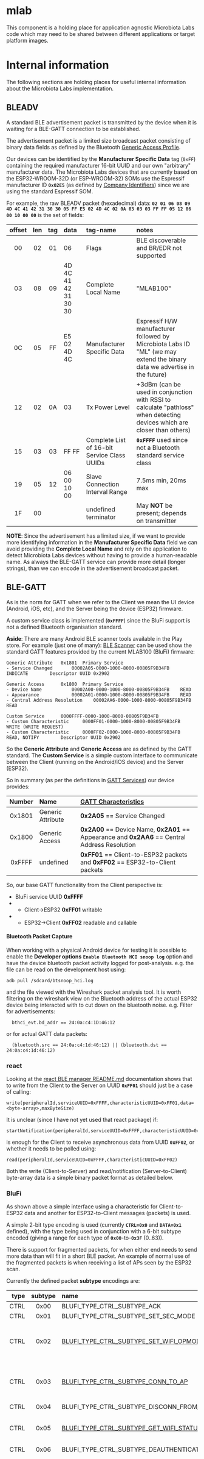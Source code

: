 # mlab

This component is a holding place for application agnostic Microbiota
Labs code which may need to be shared between different applications
or target platform images.

# Internal information

The following sections are holding places for useful internal
information about the Microbiota Labs implementation.

## BLEADV

A standard BLE advertisement packet is transmitted by the device when
it is waiting for a BLE-GATT connection to be established.

The advertisement packet is a limited size broadcast packet consisting
of binary data fields as defined by the Bluetooth [Generic Access
Profile](https://www.bluetooth.com/specifications/assigned-numbers/generic-access-profile).

Our devices can be identified by the **Manufacturer Specific Data**
tag (`0xFF`) containing the required manufacturer 16-bit UUID and our
own "arbitrary" manufacturer data. The Microbiota Labs devices that
are currently based on the ESP32-WROOM-32D (or ESP-WROOM-32) SOMs use
the Espressif manufacturer ID **`0x02E5`** (as defined by [Company
Identifiers](https://www.bluetooth.com/specifications/assigned-numbers/company-identifiers))
since we are using the standard Espressif SOM.

For example, the raw BLEADV packet (hexadecimal) data: **`02 01 06 08
09 4D 4C 41 42 31 30 30 05 FF E5 02 4D 4C 02 0A 03 03 03 FF FF 05 12
06 00 10 00 00`** is the set of fields:

offset | len | tag | data                 | tag-name                                    | notes
:-----:|:---:|:---:|:---------------------|:--------------------------------------------|:-----
00     |  02 |  01 | 06                   | Flags                                       | BLE discoverable and BR/EDR not supported
03     |  08 |  09 | 4D 4C 41 42 31 30 30 | Complete Local Name                         | "MLAB100"
0C     |  05 |  FF | E5 02 4D 4C          | Manufacturer Specific Data                  | Espressif H/W manufacturer followed by Microbiota Labs ID "ML" (we may extend the binary data we advertise in the future)
12     |  02 |  0A | 03                   | Tx Power Level                              | +3dBm (can be used in conjunction with RSSI to calculate "pathloss" when detecting devices which are closer than others)
15     |  03 |  03 | FF FF                | Complete List of 16-bit Service Class UUIDs | **`0xFFFF`** used since not a Bluetooth standard service class
19     |  05 |  12 | 06 00 10 00          | Slave Connection Interval Range             | 7.5ms min, 20ms max
1F     |  00 |     |                      | undefined terminator                        | May **NOT** be present; depends on transmitter

**NOTE**: Since the advertisement has a limited size, if we want to
provide more identifying information in the **Manufacturer Specific
Data** field we can avoid providing the **Complete Local Name** and
rely on the application to detect Microbiota Labs devices without
having to provide a human-readable name. As always the BLE-GATT
service can provide more detail (longer strings), than we can encode
in the advertisement broadcast packet.

## BLE-GATT

As is the norm for GATT when we refer to the Client we mean the UI
device (Android, iOS, etc), and the Server being the device (ESP32)
firmware.

A custom service class is implemented (**`0xFFFF`**) since the BluFi
support is not a defined Bluetooth organisation standard.

**Aside**: There are many Android BLE scanner tools available in the
Play store. For example (just one of many): [BLE
Scanner](https://play.google.com/store/apps/details?id=com.macdom.ble.blescanner&hl=en_GB)
can be used show the standard GATT features provided by the current
MLAB100 (BluFi) firmware:

```
Generic Attribute	0x1801	Primary Service
- Service Changed		00002A05-0000-1000-8000-00805F9B34FB	INDICATE		Descriptor UUID 0x2902

Generic Access		0x1800	Primary Service
- Device Name			00002A00-0000-1000-8000-00805F9B34FB	READ
- Appearance			00002A01-0000-1000-8000-00805F9B34FB	READ
- Central Address Resolution	00002AA6-0000-1000-8000-00805F9B34FB	READ

Custom Service		0000FFFF-0000-1000-8000-00805F9B34FB
- Custom Characteristic		0000FF01-0000-1000-8000-00805F9B34FB	WRITE (WRITE REQUEST)
- Custom Characteristic		0000FF02-0000-1000-8000-00805F9B34FB	READ, NOTIFY		Descriptor UUID 0x2902
```

So the **Generic Attribute** and **Generic Access** are as defined by
the GATT standard. The **Custom Service** is a simple custom interface
to communicate between the Client (running on the Android/iOS device)
and the Server (ESP32).

So in summary (as per the definitions in [GATT
Services](https://www.bluetooth.com/specifications/gatt/services)) our
device provides:

Number | Name              | [GATT Characteristics](https://www.bluetooth.com/specifications/gatt/characteristics)
:-----:|:------------------|:-------------------------------------------------------------------------------------
0x1801 | Generic Attribute | **0x2A05** == Service Changed
0x1800 | Generic Access    | **0x2A00** == Device Name, **0x2A01** == Appearance and **0x2AA6** == Central Address Resolution
0xFFFF | undefined         | **0xFF01** == Client-to-ESP32 packets and **0xFF02** == ESP32-to-Client packets

So, our base GATT functionality from the Client perspective is:
- BluFi service UUID **0xFFFF**
- - Client->ESP32 **0xFF01** writable
- - ESP32->Client **0xFF02** readable and callable

#### Bluetooth Packet Capture

When working with a physical Android device for testing it is possible
to enable the **Developer options** **`Enable Bluetooth HCI snoop
log`** option and have the device bluetooth packet activity logged for
post-analysis. e.g. the file can be read on the development host
using:

```
adb pull /sdcard/btsnoop_hci.log
```

and the file viewed with the Wireshark packet analysis tool. It is
worth filtering on the wireshark view on the Bluetooth address of the
actual ESP32 device being interacted with to cut down on the bluetooth
noise. e.g. Filter for advertisements:
```
  bthci_evt.bd_addr == 24:0a:c4:1D:46:12
```
or for actual GATT data packets:
```
  (bluetooth.src == 24:0a:c4:1d:46:12) || (bluetooth.dst == 24:0a:c4:1d:46:12)
```

### react

Looking at the [react BLE manager
README.md](https://github.com/innoveit/react-native-ble-manager)
documentation shows that to write from the Client to the Server on
UUID **`0xFF01`** should just be a case of calling:

```
write(peripheralId,serviceUUID=0xFFFF,characteristicUUID=0xFF01,data=<byte-array>,maxByteSize)
```

It is unclear (since I have not yet used that react package) if:

```
startNotification(peripheralId,serviceUUID=0xFFFF,characteristicUUID=0xFF02)
```

is enough for the Client to receive asynchronous data from UUID
**`0xFF02`**, or whether it needs to be polled using:

```
read(peripheralId,serviceUUID=0xFFFF,characteristicUUID=0xFF02)
```

Both the write (Client-to-Server) and read/notification
(Server-to-Client) byte-array data is a simple binary packet format as
detailed below.

### BluFi

As shown above a simple interface using a characteristic for
Client-to-ESP32 data and another for ESP32-to-Client messages
(packets) is used.

A simple 2-bit type encoding is used (currently **`CTRL=0x0`** and
**`DATA=0x1`** defined), with the type being used in conjunction with
a 6-bit subtype encoded (giving a range for each type of
**`0x00`**-to-**`0x3F`** (0..63)).

There is support for fragmented packets, for when either end needs to
send more data than will fit in a short BLE packet. An example of
normal use of the fragmented packets is when receiving a list of APs
seen by the ESP32 scan.

Currently the defined packet **subtype** encodings are:

type | subtype | name                                                                                | notes
----:|:-------:|:------------------------------------------------------------------------------------|:-----
CTRL | 0x00    | BLUFI_TYPE_CTRL_SUBTYPE_ACK                                                         |
CTRL | 0x01    | BLUFI_TYPE_CTRL_SUBTYPE_SET_SEC_MODE                                                |
CTRL | 0x02    | [BLUFI_TYPE_CTRL_SUBTYPE_SET_WIFI_OPMODE](#blufi_type_ctrl_subtype_set_wifi_opmode) | configure WiFi mode : 1-byte (wifi_mode_t) value
CTRL | 0x03    | [BLUFI_TYPE_CTRL_SUBTYPE_CONN_TO_AP](#blufi_type_ctrl_subtype_conn_to_ap)           | request Server to connect to configured AP
CTRL | 0x04    | BLUFI_TYPE_CTRL_SUBTYPE_DISCONN_FROM_AP                                             |
CTRL | 0x05    | [BLUFI_TYPE_CTRL_SUBTYPE_GET_WIFI_STATUS](#blufi_type_ctrl_subtype_get_wifi_status) | request current WiFi connection status
CTRL | 0x06    | BLUFI_TYPE_CTRL_SUBTYPE_DEAUTHENTICATE_STA                                          |
CTRL | 0x07    | [BLUFI_TYPE_CTRL_SUBTYPE_GET_VERSION](#blufi_type_ctrl_subtype_get_version)         | request BluFi version (**NOTE**: This is **NOT** the firmware version string, but the description of the BluFi protocol implemented)
CTRL | 0x08    | BLUFI_TYPE_CTRL_SUBTYPE_DISCONNECT_BLE                                              |
CTRL | 0x09    | [BLUFI_TYPE_CTRL_SUBTYPE_GET_WIFI_LIST](#blufi_type_ctrl_subtype_get_wifi_list)     | request Server to perform a WiFi AP scan
DATA | 0x00    | BLUFI_TYPE_DATA_SUBTYPE_NEG                                                         |
DATA | 0x01    | BLUFI_TYPE_DATA_SUBTYPE_STA_BSSID                                                   | 6-byte BSSID
DATA | 0x02    | BLUFI_TYPE_DATA_SUBTYPE_STA_SSID                                                    | 1..32 character SSID value
DATA | 0x03    | BLUFI_TYPE_DATA_SUBTYPE_STA_PASSWD                                                  | 1..64 character PSK value
DATA | 0x04    | BLUFI_TYPE_DATA_SUBTYPE_SOFTAP_SSID                                                 |
DATA | 0x05    | BLUFI_TYPE_DATA_SUBTYPE_SOFTAP_PASSWD                                               |
DATA | 0x06    | BLUFI_TYPE_DATA_SUBTYPE_SOFTAP_MAX_CONN_NUM                                         |
DATA | 0x07    | BLUFI_TYPE_DATA_SUBTYPE_SOFTAP_AUTH_MODE                                            |
DATA | 0x08    | BLUFI_TYPE_DATA_SUBTYPE_SOFTAP_CHANNEL                                              |
DATA | 0x09    | BLUFI_TYPE_DATA_SUBTYPE_USERNAME                                                    |
DATA | 0x0A    | BLUFI_TYPE_DATA_SUBTYPE_CA                                                          |
DATA | 0x0B    | BLUFI_TYPE_DATA_SUBTYPE_CLIENT_CERT                                                 |
DATA | 0x0C    | BLUFI_TYPE_DATA_SUBTYPE_SERVER_CERT                                                 |
DATA | 0x0D    | BLUFI_TYPE_DATA_SUBTYPE_CLIENT_PRIV_KEY                                             |
DATA | 0x0E    | BLUFI_TYPE_DATA_SUBTYPE_SERVER_PRIV_KEY                                             |
DATA | 0x0F    | [BLUFI_TYPE_DATA_SUBTYPE_WIFI_REP](#blufi_type_data_subtype_wifi_rep)               | WiFi status report
DATA | 0x10    | BLUFI_TYPE_DATA_SUBTYPE_REPLY_VERSION                                               | BluFi version report
DATA | 0x11    | [BLUFI_TYPE_DATA_SUBTYPE_WIFI_LIST](#blufi_type_data_subtype_wifi_list)             | WiFi scan report
DATA | 0x12    | BLUFI_TYPE_DATA_SUBTYPE_ERROR_INFO                                                  | BluFi error report see [Errors](#blufi-errors)
DATA | 0x13    | BLUFI_TYPE_DATA_SUBTYPE_CUSTOM_DATA                                                 | Client-to-Server arbitrary (undefined) binary transfer as example of passing data

**NOTE**: These will be extended as we add functionality specific to
the Microbiota Labs world, so the table above should not be taken as
the complete definitive list since this documentation may be stale
with respect to the actual Server (firmware) and Client
implementations.

The format of the packets are either a non-fragmented simple structure:

```
struct blufi_hdr{
    uint8_t type;
    uint8_t fc;
    uint8_t seq;
    uint8_t data_len;
    uint8_t data[0];
};
```

or a fragmented **little-endian** structure:

```
struct blufi_frag_hdr {
    uint8_t type;
    uint8_t fc;
    uint8_t seq;
    uint8_t data_len;
    uint16_t total_len;
    uint8_t data[0];
};
```

The `type` field is encoded as follows:

```
+---7---+---6---+---5---+---4---+---3---+---2---+---1---+---0---+
|               subtype (6-bits)                | type (2-bits) |
+-------+-------+-------+-------+-------+-------+-------+-------+
```

The `fc` (flags) field is encoded as follows:

```
+---7---+---6---+---5---+---4---+---3---+---2---+---1---+---0---+
|   -   |   -   |   -   | FRAG  | RQACK |  DIR  | CHECK |  ENC  |
+-------+-------+-------+-------+-------+-------+-------+-------+
```

flag  | bit | mask | notes
:-----|:---:|:----:|:-----
ENC   | 0   | 0x01 | Encrypted
CHECK | 1   | 0x02 | Checksum
DIR   | 2   | 0x04 | Direction: 0==Client-to-ESP32 1==ESP32-to-Client
RQACK | 3   | 0x08 | Request ACK
FRAG  | 4   | 0x10 | Packet is fragmented

Fragmented packets are terminated by a non-fragmented packet.

The `seq` number is just a monotonically increasing sequence number
for the packets in a transaction. The BluFi Server firmware
**EXPECTS** the sequence number to be monotonically increasing for
each received packet from the Client. The sequence number expected is
reset to **`0x00`** on a DISCONNECT event. So a Client should always
start fromm 0x00 at the start-of-day, or when a new connection to the
BLE-GATT Server is established.

The `data_len` fields provides the number of bytes of data following
the packet headers as defined above. The fragmented packets having the
16-bit **little-endian** `total-len` field to allow the receiver to
ensure any buffers they pre-allocate for the data based on the
received header can be large enough. i.e. the first packet in a
fragmented sequence will give the total size needed to re-assemble the
data.

#### BLUFI_TYPE_CTRL_SUBTYPE_SET_WIFI_OPMODE

This `CTRL` packet expects a single-byte `OPMODE` value. The valid
`OPMODE` byte values are:

name            | `wifi_mode_t` value | description
----------------|:-------------------:|:-----------
WIFI_MODE_STA   | **`0x01`**          | Station mode
WIFI_MODE_AP    | **`0x02`**          | Access Point (SoftAP)
WIFI_MODE_APSTA | **`0x03`**          | SoftAP and Station

Normally we would use `WIFI_MODE_STA` for a setup where the ESP32 is
to connect to a local AP.

#### BLUFI_TYPE_CTRL_SUBTYPE_CONN_TO_AP

This `CTRL` message has no data body (so `data_len` should be
**`0x00`**). It is used to trigger the ESP32 Server to attempt to
associate with the AP as configured by previous
`BLUFI_TYPE_CTRL_SUBTYPE_SET_WIFI_OPMODE`,
`BLUFI_TYPE_IS_DATA_STA_SSID` and `BLUFI_TYPE_IS_DATA_STA_PASSWD`
requests.

#### BLUFI_TYPE_CTRL_SUBTYPE_GET_WIFI_STATUS

This `CTRL` message has no data body (so `data_len` should be
**`0x00`**). It is used to trigger the ESP32 Server to generate a
`BLUFI_TYPE_DATA_SUBTYPE_WIFI_REP` report packet describing the
current WiFi status. See [WiFi status](#wifi-status).

#### BLUFI_TYPE_CTRL_SUBTYPE_GET_VERSION

As already mentioned this `CTRL` request will result in the BluFi
version information being returned (describing the BluFi packet
protocol and subtype definitions in use). A new call will be added in
the near future to return the parent ESP32 application version and
identity information.

#### BLUFI_TYPE_CTRL_SUBTYPE_GET_WIFI_LIST

This `CTRL` request provides no data (so `data_len` should be
**`0x00`**). It triggers the Server to perform a WiFi scan for APs,
and will result in a `BLUFI_TYPE_DATA_SUBTYPE_WIFI_LIST` response
packet after a few seconds.

#### BLUFI_TYPE_DATA_SUBTYPE_WIFI_LIST

This (normally fragmented into multiple packets) response from the
Server provides information on APs seen from a
`BLUFI_TYPE_CTRL_SUBTYPE_GET_WIFI_LIST` request.

The data returned consistes of a set of tuples consisting of:

```
+---1---+---1---+---(len - 1)---+
|  len  | RSSI  |     SSID      |
+-------+-------+---------------+
```

The 1-byte `len` allows the individual record to be stepped over
**PLUS** it is used to derive the length of the SSID for the specific
AP. The 2nd-byte is the RSSI value for the AP, allowing the Client to
order based on "closeness". After the RSSI is the SSID value (of
`len`-1 bytes).

As mentioned since the data returned is likely to be larger than the
MTU in use the data will be fragmented across multiple packets.

#### BLUFI_TYPE_DATA_SUBTYPE_WIFI_REP

This `DATA` response from the Server provides information about the
current WiFi status.

```
+---1---+---1---+---1---+-------n-------+
| mode  | state | conn# | `DATA` fields |
+-------+-------+-------+---------------+
```

The first 3-bytes have a fixed meaning. Those bytes are followed by
tuples containing data describing the WiFi connection:

```
+----1----+----2----+-------------n-------------+
| subtype |   len   | specific data for subtype |
+---------+---------+---------------------------+
```

Normally for a STA connection we would expect the fields
`BLUFI_TYPE_DATA_SUBTYPE_STA_BSSID` and
`BLUFI_TYPE_DATA_SUBTYPE_STA_SSID` to be provided. See [WiFi
status](#wifi-status).

#### BluFi Errors

The `BLUFI_TYPE_DATA_SUBTYPE_ERROR_INFO` packet provides a 1-byte
error code:

name                          | code | notes
:-----------------------------|:----:|:-----
ESP_BLUFI_SEQUENCE_ERROR      | 0x00 |
ESP_BLUFI_CHECKSUM_ERROR      | 0x01 |
ESP_BLUFI_DECRYPT_ERROR       | 0x02 |
ESP_BLUFI_ENCRYPT_ERROR       | 0x03 |
ESP_BLUFI_INIT_SECURITY_ERROR | 0x04 |
ESP_BLUFI_DH_MALLOC_ERROR     | 0x05 |
ESP_BLUFI_DH_PARAM_ERROR      | 0x06 |
ESP_BLUFI_READ_PARAM_ERROR    | 0x07 |
ESP_BLUFI_MAKE_PUBLIC_ERROR   | 0x08 |

#### Examples

From wireshark investigation of Android captured `btsnoop_hci.log` we
have the following worked examples:

**TODO**: More detail and examples of the BluFi packet encoding to be
provided to ensure clarity. e.g. Encrypted and checksummed packets as
well as detailed descriptions of the **DATA** supplied in the packets.

**NOTE**: A valid "configuration" sequence after connecting to the
Server to configure the device as a station (STA) associating against
a WPA-PSK AP would be:

- write FF01 with binary packet for BLUFI_TYPE_CTRL_SUBTYPE_SET_WIFI_OPMODE opmode WIFI_MODE_STA
- write FF01 with binary packet for BLUFI_TYPE_IS_DATA_STA_SSID with SSID string
- write FF01 with binary packet for BLUFI_TYPE_IS_DATA_STA_PASSWD with PSK string
- write FF01 with binary packet for BLUFI_TYPE_CTRL_SUBTYPE_CONN_TO_AP
- handler FF02 read of BLUFI_TYPE_DATA_SUBTYPE_WIFI_REP containing the WiFi status

The binary dumps below show the packets in more detail.

#### WiFi configure mode
```
Write ServiceUUID=FFFF UUID=FF01 Value=08 08 00 01 01
	type = 08      		 00001000    type=0=BLUFI_TYPE_CTRL subtype=000010=0x2=BLUFI_TYPE_CTRL_SUBTYPE_SET_WIFI_OPMODE
	fc = 08			 00001000    RQACK (and implied BLUFI_FC_DIR_P2E)
	seq = 00
	data_len = 01
	data = 01		 OPMODE == 0x01 == WIFI_MODE_STA
```

Since RQACK is set we expect (and get) an asynchronous response on 0xFF02:
```
Receive Value Notification ServiceUUID=FFFF UUID=FF02 Value=00 04 00 01 00
	type = 00
	fc = 04                 00000100	BLUFI_FC_DIR_E2P
	seq = 00		matches seq of original request
	data_len = 01
	data = 00		0x00 == OK
```

#### WiFi configure SSID
```
Write ServiceUUID=FFFF UUID=FF01 Value=09 00 01 08 73 68 6d 6f 75 73 69 65
	type = 09		 00001001    type=1=BLUFI_TYPE_DATA subtype=000010=0x2=BLUFI_TYPE_IS_DATA_STA_SSID
	fc = 00
	seq = 01
	data_len = 08
	data = 73 68 6d 6f 75 73 69 65		"shmousie"
```

#### WiFi configure PSK
```
Write ServiceUUID=FFFF UUID=FF01 Value=0D 00 02 0E xx yy zz xx yy zz xx yy zz xx yy zz xx yy
	type = 0D		 00001101    type=1=BLUFI_TYPE_DATA subtype=000011=0x3=BLUFI_TYPE_IS_DATA_STA_PASSWD
	fc = 00
	seq = 02
	data_len = 0E
	data = ...elided.. 	 Password string
```

#### WiFi request connect to AP
```
Write ServiceUUID=FFFF UUID=FF01 Value=0c 00 03 00
	type = 0C		 00001100    type=0=BLUFI_TYPE_CTRL subtype=000011=0x3=BLUFI_TYPE_CTRL_SUBTYPE_CONN_TO_AP
	fc = 00
	seq = 03
	data_len = 00
```

#### WiFi status

After sending BLUFI_TYPE_CTRL_SUBTYPE_CONN_TO_AP we expect a status response:
```
Receive Value Notification ServiceUUID=FFFF UUID=FF02 Value=3D 04 01 15 01 00 00 01 06 64 66 B3 3A E0 33 02 08 73 68 6D 6F 75 73 69 65
	type = 3D                00111101    type=1=BLUFI_TYPE_DATA subtype=001111=0xF=BLUFI_TYPE_DATA_SUBTYPE_WIFI_REP
	fc = 04			 00000100    BLUFI_FC_DIR_E2P
	seq = 01
	data_len = 15
	data = 01 00 00 01 06 64 66 B3 3A E0 33 02 08 73 68 6D 6F 75 73 69 65
		opmode = 01		(wifi_mode_t) 01 == WIFI_MODE_STA
		sta_conn_state = 00	(esp_blufi_sta_conn_state_t) 00 == SUCCESS
		softap_conn_num = 00	(uint8_t)
		01 = BLUFI_TYPE_DATA_SUBTYPE_STA_BSSID
		06 = len
		64 66 B3 3A E0 33 = BSSID
		02 = BLUFI_TYPE_DATA_SUBTYPE_STA_SSID
		08 = len
		73 68 6D 6F 75 73 69 65 = SSID  "shmousie"
```

The `sta_conn_state` field as shown above is **`0x00`** indicating
SUCCESS. The value **`0x01`** indicates FAIL.

#### WiFi request status
```
Write ServiceUUID=FFFF UUID=FF01 Value=14 00 01 00
	type = 14      		 00010100    type=0=BLUFI_TYPE_CTRL subtype=000101=0x5=BLUFI_TYPE_CTRL_SUBTYPE_GET_WIFI_STATUS
	fc = 00
	seq = 01
	data_len = 00
```

We will then receive a WIFI_REP response on 0xFF02:
```
Received ServiceUUID=FFFF UUID=FF02 Value=
	0000   3d 04 01 15 01 00 00 01 06 64 66 b3 3a e0 33 02  =........df.:.3.
	0010   08 73 68 6d 6f 75 73 69 65                       .shmousie

	type = 3D		00111101	type=BLUFI_TYPE_DATA subtype=001111=0xF=BLUFI_TYPE_DATA_SUBTYPE_WIFI_REP
	fc = 04			00000100	BLUFI_FC_DIR_E2P
	seq = 01
	data_len = 15
	data =
		opmode = 01		(wifi_mode_t) 01 == WIFI_MODE_STA
		sta_conn_state = 00	(esp_blufi_sta_conn_state_t) 00 == SUCCESS
		softap_conn_num = 00	(uint8_t)
		01 = BLUFI_TYPE_DATA_SUBTYPE_STA_BSSID
		06 = len
		64 66 B3 3A E0 33 = BSSID
		02 = BLUFI_TYPE_DATA_SUBTYPE_STA_SSID
		08 = len
		73 68 6D 6F 75 73 69 65 = SSID  "shmousie"
```

#### Custom data from Client-to-ESP32
```
Write ServiceUUID=FFFF UUID=FF01 Value=4d 00 03 05 68 65 6c 6c 6f  "hello"
struct blifi_hdr
	type = 4D		0b01001101	type=0b01=0x1=BLUFI_TYPE_DATA subtype=0b010011=0x13=BLUFI_TYPE_DATA_SUBTYPE_CUSTOM_DATA
	fc = 00			0b00000000	BLUFI_FC_DIR_MASK=0=BLUFI_FC_DIR_P2E
	seq = 03
	data_len = 05
	data="hello"
```

#### Get WiFi APs
```
Write ServiceUUID=FFFF UUID=FF01 Value=24 00 02 00
struct blifi_hdr
       type = 24		0b00100100	type=0b00=0x0=BLUFI_TYPE_CTRL subtype=0b001001=0x9=BLUFI_TYPE_CTRL_SUBTYPE_GET_WIFI_LIST
       fc = 00			0b00000000	BLUFI_FC_DIR_MASK=0=BLUFI_FC_DIR_P2E
       seq = 02
       data_len = 00

Write Response ServiceUUID=FFFF UUID=FF01

Received ServiceUUID=FFFF UUID=FF02 Value=
	0000   45 14 02 77 db 00 09 c6 73 68 6d 6f 75 73 69 65  E..w....shmousie
	0010   0d bc 56 69 72 67 69 6e 20 4d 65 64 69 61 0a bb  ..Virgin Media..
	0020   73 68 6d 6f 75 73 69 65 32 08 b8 56 4d 2d 34 33  shmousie2..VM-43
	0030   5f 41 09 b6 73 68 6d 6f 75 73 69 65 08 b3 56 4d  _A..shmousie..VM
	0040   2d 34 33 5f 41 05 b1 56 4d 34 33 0d b1 56 69 72  -43_A..VM43..Vir
	0050   67 69 6e 20 4d 65 64 69 61 0a b1 56 4d 32 35 31  gin Media..VM251
	0060   37 32 36 36 0d b0 56 69 72 67 69 6e 20 4d 65 64  7266..Virgin Med
	0070   69 61 0b ae 73 65 74 75 70 46 46                 ia..setupFF

	type = 45	01000101	type=BLUFI_TYPE_DATA subtype=010001=0x11=BLUFI_TYPE_DATA_SUBTYPE_WIFI_LIST
	fc = 14		00010100	BLUFI_FC_DIR_E2P | BLUFI_FC_FRAG
	seq = 02
	data_len = 77
	total_len = 00DB
	data = ...
		09 = len (RSSI byte + SSID)
		C6 = RSSI
		73 68 6d 6f 75 73 69 65 = SSID "shmousie"

		0D  = len (RSSI byte + SSID)
		BC = RSSI
		56 69 72 67 69 6e 20 4d 65 64 69 61 = SSID "Virgin Media"

		.. etc ..

Received ServiceUUID=FFFF UUID=FF02 Value=
	0000   45 04 03 66 35 32 30 09 ad 53 4b 59 44 44 35 39  E..f520..SKYDD59
	0010   37 0d ac 50 4c 55 53 4e 45 54 2d 51 37 33 37 0a  7..PLUSNET-Q737.
	0020   a8 56 4d 32 39 33 31 30 34 37 0a a7 56 4d 36 37  .VM2931047..VM67
	0030   30 37 37 39 33 0d a6 56 69 72 67 69 6e 20 4d 65  07793..Virgin Me
	0040   64 69 61 0d a5 56 69 72 67 69 6e 20 4d 65 64 69  dia..Virgin Medi
	0050   61 0d a4 56 69 72 67 69 6e 20 4d 65 64 69 61 0a  a..Virgin Media.
	0060   a1 56 4d 39 36 37 33 36 36 37                    .VM9673667

	type = 45
	fc = 04		00000100	BLUFI_FC_DIR_E2P
	seq = 03
	data_len = 66
	data = ...
```

#### Disconnect BLE
This is just a notification to the Server that the Client is about to
disconnect, and is not related to the internal Client BLE disconnect
operation.

```
Write ServiceUUID=FFFF UUID=FF01 Value=20 00 04 00
	type = 20      00100000	type=0b00=0x0=BLUFI_TYPE_CTRL subtype=0b001000=0x8=BLUFI_TYPE_CTRL_SUBTYPE_DISCONNECT_BLE
	fc = 00	       0b00000000	BLUFI_FC_DIR_MASK=0=BLUFI_FC_DIR_P2E
	seq = 04
	data_len = 00
```

An overview of [The Frame Formats Defined in
BluFi](https://docs.espressif.com/projects/esp-idf/en/latest/api-guides/blufi.html#frame-formats)
though working from the esp-idf source should be treated as the definitive documentation.

### Firmware internals

For the ESP32 Server firmware the internal BluFi event API is defined
in the [esp_blufi_api.h](../../3rd_party/esp-idf/components/bt/bluedroid/api/include/api/esp_blufi_api.h)
header file. The firmware gets events triggered based on the BLE-GATT
activity of the client.

The event messages are generated from the
[blufi_protocol.c](../../3rd_party/esp-idf/components/bt/bluedroid/btc/profile/esp/blufi/blufi_protocol.c)
source, based on definitions provided by the
[blufi_int.h](../../3rd_party/esp-idf/components/bt/bluedroid/btc/profile/esp/blufi/include/blufi_int.h)
header file.

Packets are built for sending to the Client in the
[blufi_prf.c](../../3rd_party/esp-idf/components/bt/bluedroid/btc/profile/esp/blufi/blufi_prf.c)
source file.

## OTA

TODO: Implement initial pull OTA support and document features as necessary here.

## HTTPS daemon certificates

The certs files were created using:

```
openssl req -newkey rsa:2048 -nodes -keyout prvtkey.pem -x509 -days 3650 -out cacert.pem -subj "/CN=Microbiota Labs HTTPS server"
```

**NOTE**: Ideally we would NOT be storing the private keys in the
source repository, but would acquire the file via a secure mechanism
during the build process. The security for the device still needs to
be fully addressed (i.e. using secure-boot, encrypted flash and giving
each device a factory-set unique identity (and more than likely a
unique cert/key pair per-device).

